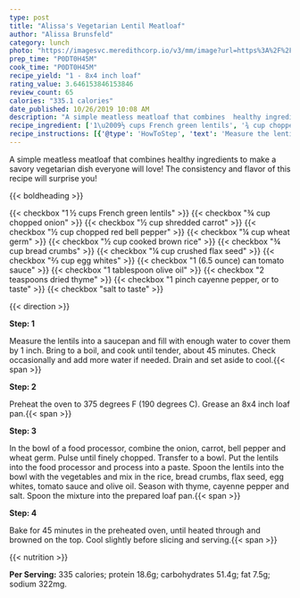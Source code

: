 ```yaml
---
type: post
title: "Alissa's Vegetarian Lentil Meatloaf"
author: "Alissa Brunsfeld"
category: lunch
photo: "https://imagesvc.meredithcorp.io/v3/mm/image?url=https%3A%2F%2Fimages.media-allrecipes.com%2Fuserphotos%2F7604612.jpg"
prep_time: "P0DT0H45M"
cook_time: "P0DT0H45M"
recipe_yield: "1 - 8x4 inch loaf"
rating_value: 3.646153846153846
review_count: 65
calories: "335.1 calories"
date_published: 10/26/2019 10:08 AM
description: "A simple meatless meatloaf that combines  healthy ingredients to make a savory vegetarian dish everyone will love! The consistency and flavor of this recipe will surprise you!"
recipe_ingredient: ['1\u2009½ cups French green lentils', '¾ cup chopped onion', '½ cup shredded carrot', '½ cup chopped red bell pepper', '¼ cup wheat germ', '½ cup cooked brown rice', '¾ cup bread crumbs', '¼ cup crushed flax seed', '⅔ cup egg whites', '1 (6.5 ounce) can tomato sauce', '1 tablespoon olive oil', '2 teaspoons dried thyme', '1 pinch cayenne pepper, or to taste', 'salt to taste']
recipe_instructions: [{'@type': 'HowToStep', 'text': 'Measure the lentils into a saucepan and fill with enough water to cover them by 1 inch. Bring to a boil, and cook until tender, about 45 minutes. Check occasionally and add more water if needed. Drain and set aside to cool.\n'}, {'@type': 'HowToStep', 'text': 'Preheat the oven to 375 degrees F (190 degrees C). Grease an 8x4 inch loaf pan.\n'}, {'@type': 'HowToStep', 'text': 'In the bowl of a food processor, combine the onion, carrot, bell pepper and wheat germ. Pulse until finely chopped. Transfer to a bowl. Put the lentils into the food processor and process into a paste. Spoon the lentils into the bowl with the vegetables and mix in the rice, bread crumbs, flax seed, egg whites, tomato sauce and olive oil. Season with thyme, cayenne pepper and salt. Spoon the mixture into the prepared loaf pan.\n'}, {'@type': 'HowToStep', 'text': 'Bake for 45 minutes in the preheated oven, until heated through and browned on the top. Cool slightly before slicing and serving.\n'}]
---
```


A simple meatless meatloaf that combines  healthy ingredients to make a savory vegetarian dish everyone will love! The consistency and flavor of this recipe will surprise you! 

{{< boldheading >}}

{{< checkbox "1 ½ cups French green lentils" >}}
{{< checkbox "¾ cup chopped onion" >}}
{{< checkbox "½ cup shredded carrot" >}}
{{< checkbox "½ cup chopped red bell pepper" >}}
{{< checkbox "¼ cup wheat germ" >}}
{{< checkbox "½ cup cooked brown rice" >}}
{{< checkbox "¾ cup bread crumbs" >}}
{{< checkbox "¼ cup crushed flax seed" >}}
{{< checkbox "⅔ cup egg whites" >}}
{{< checkbox "1 (6.5 ounce) can tomato sauce" >}}
{{< checkbox "1 tablespoon olive oil" >}}
{{< checkbox "2 teaspoons dried thyme" >}}
{{< checkbox "1 pinch cayenne pepper, or to taste" >}}
{{< checkbox "salt to taste" >}}


{{< direction >}}

**Step: 1**

Measure the lentils into a saucepan and fill with enough water to cover them by 1 inch. Bring to a boil, and cook until tender, about 45 minutes. Check occasionally and add more water if needed. Drain and set aside to cool.{{< span >}}

**Step: 2**

Preheat the oven to 375 degrees F (190 degrees C). Grease an 8x4 inch loaf pan.{{< span >}}

**Step: 3**

In the bowl of a food processor, combine the onion, carrot, bell pepper and wheat germ. Pulse until finely chopped. Transfer to a bowl. Put the lentils into the food processor and process into a paste. Spoon the lentils into the bowl with the vegetables and mix in the rice, bread crumbs, flax seed, egg whites, tomato sauce and olive oil. Season with thyme, cayenne pepper and salt. Spoon the mixture into the prepared loaf pan.{{< span >}}

**Step: 4**

Bake for 45 minutes in the preheated oven, until heated through and browned on the top. Cool slightly before slicing and serving.{{< span >}}

{{< nutrition >}}

**Per Serving:** 335 calories; protein 18.6g; carbohydrates 51.4g; fat 7.5g; sodium 322mg.